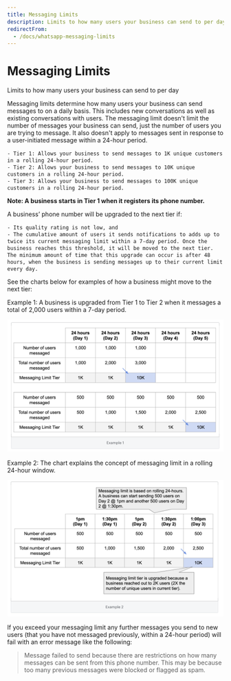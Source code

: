 ```yaml
---
title: Messaging Limits
description: Limits to how many users your business can send to per day
redirectFrom:
  - /docs/whatsapp-messaging-limits
---
```


# Messaging Limits

Limits to how many users your business can send to per day

Messaging limits determine how many users your business can send messages to on a daily basis. This includes new conversations as well as existing conversations with users. The messaging limit doesn't limit the number of messages your business can send, just the number of users you are trying to message. It also doesn't apply to messages sent in response to a user-initiated message within a 24-hour period.

    - Tier 1: Allows your business to send messages to 1K unique customers in a rolling 24-hour period.
    - Tier 2: Allows your business to send messages to 10K unique customers in a rolling 24-hour period.
    - Tier 3: Allows your business to send messages to 100K unique customers in a rolling 24-hour period.

**Note: A business starts in Tier 1 when it registers its phone number.**

A business’ phone number will be upgraded to the next tier if:

    - Its quality rating is not low, and
    - The cumulative amount of users it sends notifications to adds up to twice its current messaging limit within a 7-day period. Once the business reaches this threshold, it will be moved to the next tier. The minimum amount of time that this upgrade can occur is after 48 hours, when the business is sending messages up to their current limit every day.

See the charts below for examples of how a business might move to the next tier:

Example 1: A business is upgraded from Tier 1 to Tier 2 when it messages a total of 2,000 users within a 7-day period.

![image](http-rest/images/tier-example-1.png)

Example 2: The chart explains the concept of messaging limit in a rolling 24-hour window.

![image](http-rest/images/tier-example-2.png)

If you exceed your messaging limit any further messages you send to new users (that you have not messaged previously, within a 24-hour period) will fail with an error message like the following:

> Message failed to send because there are restrictions on how many messages can be sent from this phone number. This may be because too many previous messages were blocked or flagged as spam.
